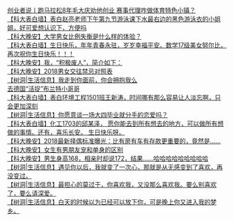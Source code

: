  
[创业者说丨跑马拉松8年毛大庆劝他创业 赛事代理咋做体育特色小镇？](http://www.dianyue.me/archives/089/zv94jx3gl8i99fju/)  
[【科大表白墙】表白赵亮老师下午第九节游泳课下水最右边的黑色游泳衣的小姐姐，好可爱想认识下，方便吗](http://www.dianyue.me/archives/228/2bn2oj4lzqw9hogz/)  
[【科大晚安】大学男女比例失衡是什么样的体验？](http://www.dianyue.me/archives/225/skt995xq9hnd6548/)  
[【科大表白墙】生日快乐，年年青春永驻，岁岁幸福平安。数学17级美女努尔比，再次祝你生日快乐！！！](http://www.dianyue.me/archives/226/7m73njd0dslodl0y/)  
[【科大晚安】我，“积极废人”，简介如下：](http://www.dianyue.me/archives/226/v0k9c19pj84qbvme/)  
[【科大晚安】2018男女交往禁忌对照表](http://www.dianyue.me/archives/230/i4ac9w983jci1vex/)  
[【树洞|生活信息】我走到你面前，你会拥抱我么](http://www.dianyue.me/archives/227/l29pksrkpxt1a594/)  
[去德国“活捉”布兰特小哥哥](http://www.dianyue.me/archives/228/v29zh9zt5dnjokon/)  
[【科大表白墙】表白环境工程1501班王新涛，时间哪有那么容易让人淡忘啊，只会更加深刻](http://www.dianyue.me/archives/225/ndjua6asoc8rv2gv/)  
[【树洞|生活信息】你愿意谈一场大四毕业就分手的恋爱吗？](http://www.dianyue.me/archives/228/vac9s6bso0gddsnp/)  
[【科大表白墙】化工1703的邱某泽，
愿你能去到所有想去的地方，可以做所有想做的事情。还有，喜乐长安。
生日快乐呀。](http://www.dianyue.me/archives/230/qnz7pmgts7fbbjxp/)  
[【科大晚安】2018最新择偶标准曝光：比有房有车有存款更重要的，竟然是……](http://www.dianyue.me/archives/231/jn9hmnw0xh1y3bex/)  
[【科大晚安】女生有男朋友宠和单身的区别](http://www.dianyue.me/archives/229/jdex0tl5ohguitkb/)  
[【科大晚安】男生身高168，相亲时却说172，结果……哈哈哈哈哈哈哈哈哈](http://www.dianyue.me/archives/228/iko6ai1yvwmpnnv6/)  
[【树洞|生活信息】遇见你以后，我就变了一次心，那就是从无感变到了喜欢，再没变过。](http://www.dianyue.me/archives/229/1rejr1l5wf9y6unq/)  
[【树洞|生活信息】最担心的莫过于，你喜欢我，又没那么喜欢我。要么别喜欢了，要么请深爱。](http://www.dianyue.me/archives/225/bgvfc1x5v7pb4mi5/)  
[【树洞|生活信息】白天的时候以为已经可以放下你，可是晚上你又进入我的梦乡。](http://www.dianyue.me/archives/230/zille3u08jf16kel/)